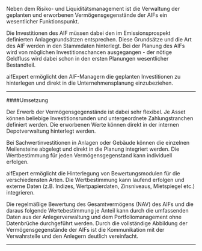 Neben dem Risiko- und Liquiditätsmanagement ist die Verwaltung der geplanten und erworbenen
Vermögensgegenstände der AIFs ein wesentlicher Funktionspunkt.

Die Investitionen des AIF müssen dabei den im Emissionsprospekt definierten Anlagegrundsätzen
entsprechen. Diese Grundsätze und die Art des AIF werden in den Stammdaten hinterlegt.
Bei der Planung des AIFs wird von möglichen Investitionschancen ausgegangen - der nötige
Geldfluss wird dabei schon in den ersten Planungen wesentlicher Bestandteil.

aifExpert ermöglicht den AIF-Managern die geplanten Investitionen zu hinterlegen und direkt
in die Unternehmensplanung einzubeziehen.


----------

####Umsetzung

Der Erwerb der Vermögensgegenstände ist dabei sehr flexibel. Je Asset können beliebige
Investitionsrunden und untergeordnete Zahlungstranchen definiert werden. Die erworbenen
Werte können direkt in der internen Depotverwaltung hinterlegt werden.

Bei Sachwertinvestitionen in Anlagen oder Gebäude können die einzelnen Meilensteine abgelegt
und direkt in die Planung integriert werden. Die Wertbestimmung für jeden Vermögensgegenstand
kann individuell erfolgen.

aifExpert ermöglicht die Hinterlegung von Bewertungsmodulen für die verschiedensten
Arten. Die Wertbestimmung kann laufend erfolgen und externe Daten (z.B. Indizes, Wertpapierdaten,
Zinsniveaus, Mietspiegel etc.) integrieren.

Die regelmäßige Bewertung des Gesamtvermögens (NAV) des AIFs und die daraus folgende
Wertebestimmung je Anteil kann durch die umfassenden Daten aus der Anlegerverwaltung
und dem Portfoliomanagement ohne Datenbrüche durchgeführt werden.
Durch die vollständige Abbildung der Vermögensgegenstände der AIFs ist die Kommunikation
mit der Verwahrstelle und den Anlegern deutlich vereinfacht.


----------
